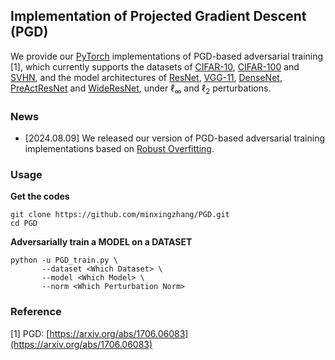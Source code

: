 ## Implementation of Projected Gradient Descent (PGD)

We provide our [PyTorch](https://pytorch.org/) implementations of PGD-based adversarial training [1], which currently supports the datasets of [CIFAR-10](https://www.cs.toronto.edu/~kriz/cifar.html), [CIFAR-100](https://www.cs.toronto.edu/~kriz/cifar.html) and [SVHN](http://ufldl.stanford.edu/housenumbers/), and the model architectures of [ResNet](https://arxiv.org/abs/1512.03385), [VGG-11](https://arxiv.org/abs/1409.1556), [DenseNet](https://arxiv.org/abs/1608.06993), [PreActResNet](https://arxiv.org/abs/1603.05027) and [WideResNet](https://arxiv.org/abs/1605.07146), under $\ell_\infty$ and $\ell_2$ perturbations.

### News

- [2024.08.09] We released our version of PGD-based adversarial training implementations based on [Robust Overfitting](https://github.com/locuslab/robust_overfitting).

### Usage

__Get the codes__

```
git clone https://github.com/minxingzhang/PGD.git
cd PGD
```

__Adversarially train a MODEL on a DATASET__

```
python -u PGD_train.py \
       --dataset <Which Dataset> \
       --model <Which Model> \
       --norm <Which Perturbation Norm>
```

### Reference

[1] PGD: [https://arxiv.org/abs/1706.06083](https://arxiv.org/abs/1706.06083)
